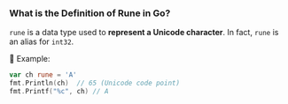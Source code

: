 ### **What is the Definition of Rune in Go?**

`rune` is a data type used to **represent a Unicode character**.
In fact, `rune` is an alias for `int32`.

🧠 Example:

```go
var ch rune = 'A'
fmt.Println(ch)  // 65 (Unicode code point)
fmt.Printf("%c", ch) // A
```
